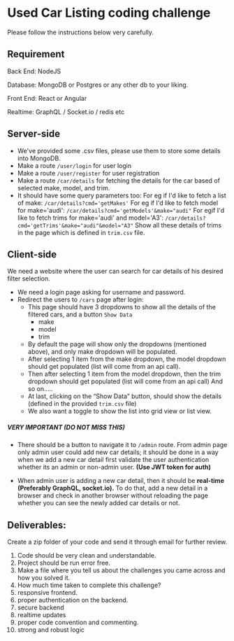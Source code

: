 # Used Car Listing coding challenge

Please follow the instructions below very carefully.

## Requirement
Back End: NodeJS

Database: MongoDB or Postgres or any other db to your liking.

Front End: React or Angular

Realtime: GraphQL / Socket.io / redis etc
 
## Server-side
- We've provided some .csv files, please use them to store some details into MongoDB.
- Make a route `/user/login` for user login
- Make a route `/user/register` for user registration 
- Make a route `/car/details` for fetching the details for the car based of selected make, model, and trim.
- It should have some query parameters too:  For eg if I'd like to fetch a list of make: `/car/details?cmd='getMakes'` 
For eg if I'd like to fetch model for make='audi': `/car/details?cmd='getModels'&make="audi"` 
For egif  I'd like to fetch trims for make='audi' and model='A3': `/car/details?cmd='getTrims'&make="audi"&model="A3"` 
Show all these details of trims in the page which is defined in `trim.csv` file.  
## Client-side 
We need a website where the user can search for car details of his desired filter selection.
- We need a login page asking for username and password. 
- Redirect the users to `/cars` page after login:
  - This page should have 3 dropdowns to show all the details of the filtered cars, and a button `Show Data` 
    - make 
    - model
    - trim 
  - By default the page will show only the dropdowns (mentioned above), and only make dropdown will be populated. 
  - After selecting 1 item from the make dropdown, the model dropdown should get populated (list will come from an api call). 
  - Then after selecting 1 item from the model dropdown, then the trim dropdown should get populated (list will come from an api call) 
And so on…..
  - At last, clicking on the “Show Data” button, should show the details (defined in the provided `trim.csv` file)
  - We also want a toggle to show the list into grid view or list view. 

##### VERY IMPORTANT (DO NOT MISS THIS)
  - There should be a button to navigate it to `/admin` route. From admin page only admin user could add new car details; it should be done in a way when we add a new car detail first validate the user authentication whether its an  admin or non-admin user. **(Use JWT token for auth)** 

  - When admin user is adding a new car detail, then it should be **real-time (Preferably GraphQL, socket.io).** To do that, add a new detail in a browser and check in another browser without reloading the page whether you can see the newly added car details or not. 

## Deliverables:

Create a zip folder of your code and send it through email for further review.

1. Code should be very clean and understandable. 
2. Project should be run error free. 
3. Make a file where you tell us about the challenges you came across and how you solved it. 
4. How much time taken to complete this challenge?
5. responsive frontend.
6. proper authentication on the backend.
7. secure backend
8. realtime updates
9. proper code convention and commenting.
10. strong and robust logic
